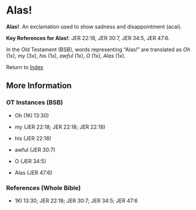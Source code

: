 # Alas!
**Alas!**. 
An exclamation used to show sadness and disappointment (acai). 


**Key References for Alas!**: 
JER 22:18, JER 30:7, JER 34:5, JER 47:6. 


In the Old Testament (BSB), words representing “Alas!” are translated as 
*Oh* (1x), *my* (3x), *his* (1x), *awful* (1x), *O* (1x), *Alas* (1x). 




Return to [Index](00-Index.md)

## More Information

### OT Instances (BSB)

* Oh (1KI 13:30)

* my (JER 22:18; JER 22:18; JER 22:18)

* his (JER 22:18)

* awful (JER 30:7)

* O (JER 34:5)

* Alas (JER 47:6)



### References (Whole Bible)

* 1KI 13:30; JER 22:18; JER 30:7; JER 34:5; JER 47:6



